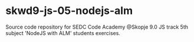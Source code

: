 # skwd9-js-05-nodejs-alm
Source code repository for SEDC Code Academy @Skopje 9.0 JS track 5th subject 'NodeJS with ALM' students exercises.
